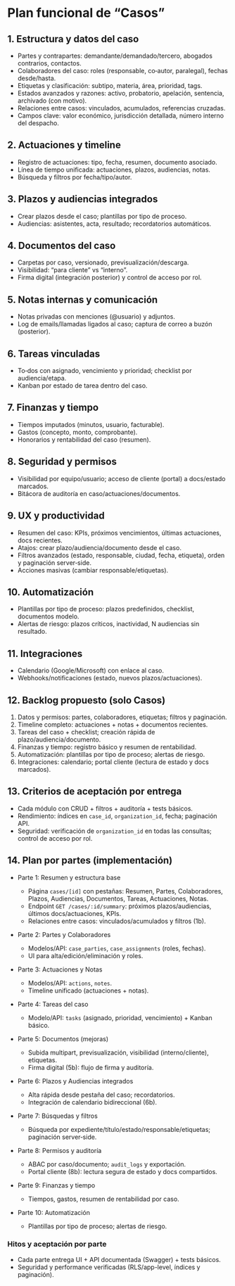 # Plan funcional de “Casos”

## 1. Estructura y datos del caso
- Partes y contrapartes: demandante/demandado/tercero, abogados contrarios, contactos.
- Colaboradores del caso: roles (responsable, co‑autor, paralegal), fechas desde/hasta.
- Etiquetas y clasificación: subtipo, materia, área, prioridad, tags.
- Estados avanzados y razones: activo, probatorio, apelación, sentencia, archivado (con motivo).
- Relaciones entre casos: vinculados, acumulados, referencias cruzadas.
- Campos clave: valor económico, jurisdicción detallada, número interno del despacho.

## 2. Actuaciones y timeline
- Registro de actuaciones: tipo, fecha, resumen, documento asociado.
- Línea de tiempo unificada: actuaciones, plazos, audiencias, notas.
- Búsqueda y filtros por fecha/tipo/autor.

## 3. Plazos y audiencias integrados
- Crear plazos desde el caso; plantillas por tipo de proceso.
- Audiencias: asistentes, acta, resultado; recordatorios automáticos.

## 4. Documentos del caso
- Carpetas por caso, versionado, previsualización/descarga.
- Visibilidad: “para cliente” vs “interno”.
- Firma digital (integración posterior) y control de acceso por rol.

## 5. Notas internas y comunicación
- Notas privadas con menciones (@usuario) y adjuntos.
- Log de emails/llamadas ligados al caso; captura de correo a buzón (posterior).

## 6. Tareas vinculadas
- To‑dos con asignado, vencimiento y prioridad; checklist por audiencia/etapa.
- Kanban por estado de tarea dentro del caso.

## 7. Finanzas y tiempo
- Tiempos imputados (minutos, usuario, facturable).
- Gastos (concepto, monto, comprobante).
- Honorarios y rentabilidad del caso (resumen).

## 8. Seguridad y permisos
- Visibilidad por equipo/usuario; acceso de cliente (portal) a docs/estado marcados.
- Bitácora de auditoría en caso/actuaciones/documentos.

## 9. UX y productividad
- Resumen del caso: KPIs, próximos vencimientos, últimas actuaciones, docs recientes.
- Atajos: crear plazo/audiencia/documento desde el caso.
- Filtros avanzados (estado, responsable, ciudad, fecha, etiqueta), orden y paginación server‑side.
- Acciones masivas (cambiar responsable/etiquetas).

## 10. Automatización
- Plantillas por tipo de proceso: plazos predefinidos, checklist, documentos modelo.
- Alertas de riesgo: plazos críticos, inactividad, N audiencias sin resultado.

## 11. Integraciones
- Calendario (Google/Microsoft) con enlace al caso.
- Webhooks/notificaciones (estado, nuevos plazos/actuaciones).

## 12. Backlog propuesto (solo Casos)
1) Datos y permisos: partes, colaboradores, etiquetas; filtros y paginación.
2) Timeline completo: actuaciones + notas + documentos recientes.
3) Tareas del caso + checklist; creación rápida de plazo/audiencia/documento.
4) Finanzas y tiempo: registro básico y resumen de rentabilidad.
5) Automatización: plantillas por tipo de proceso; alertas de riesgo.
6) Integraciones: calendario; portal cliente (lectura de estado y docs marcados).

## 13. Criterios de aceptación por entrega
- Cada módulo con CRUD + filtros + auditoría + tests básicos.
- Rendimiento: índices en `case_id`, `organization_id`, fecha; paginación API.
- Seguridad: verificación de `organization_id` en todas las consultas; control de acceso por rol.

## 14. Plan por partes (implementación)

- Parte 1: Resumen y estructura base
  - Página `cases/[id]` con pestañas: Resumen, Partes, Colaboradores, Plazos, Audiencias, Documentos, Tareas, Actuaciones, Notas.
  - Endpoint `GET /cases/:id/summary`: próximos plazos/audiencias, últimos docs/actuaciones, KPIs.
  - Relaciones entre casos: vinculados/acumulados y filtros (1b).

- Parte 2: Partes y Colaboradores
  - Modelos/API: `case_parties`, `case_assignments` (roles, fechas).
  - UI para alta/edición/eliminación y roles.

- Parte 3: Actuaciones y Notas
  - Modelos/API: `actions`, `notes`.
  - Timeline unificado (actuaciones + notas).

- Parte 4: Tareas del caso
  - Modelo/API: `tasks` (asignado, prioridad, vencimiento) + Kanban básico.

- Parte 5: Documentos (mejoras)
  - Subida multipart, previsualización, visibilidad (interno/cliente), etiquetas.
  - Firma digital (5b): flujo de firma y auditoría.

- Parte 6: Plazos y Audiencias integrados
  - Alta rápida desde pestaña del caso; recordatorios.
  - Integración de calendario bidireccional (6b).

- Parte 7: Búsquedas y filtros
  - Búsqueda por expediente/título/estado/responsable/etiquetas; paginación server‑side.

- Parte 8: Permisos y auditoría
  - ABAC por caso/documento; `audit_logs` y exportación.
  - Portal cliente (8b): lectura segura de estado y docs compartidos.

- Parte 9: Finanzas y tiempo
  - Tiempos, gastos, resumen de rentabilidad por caso.

- Parte 10: Automatización
  - Plantillas por tipo de proceso; alertas de riesgo.

### Hitos y aceptación por parte
- Cada parte entrega UI + API documentada (Swagger) + tests básicos.
- Seguridad y performance verificadas (RLS/app-level, índices y paginación).
